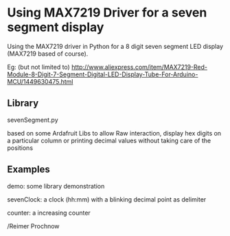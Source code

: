 Using MAX7219 Driver for a seven segment display
================================================

Using the MAX7219 driver in Python for a 8 digit seven segment LED display (MAX7219 based of course).

Eg: (but not limited to)
http://www.aliexpress.com/item/MAX7219-Red-Module-8-Digit-7-Segment-Digital-LED-Display-Tube-For-Arduino-MCU/1449630475.html

Library
-------
sevenSegment.py

based on some Ardafruit Libs to allow Raw interaction, display hex digits on a particular column or printing decimal values without taking care of the positions

Examples
--------
demo: some library demonstration

sevenClock: a clock (hh:mm) with a blinking decimal point as delimiter

counter: a increasing counter

/Reimer Prochnow
